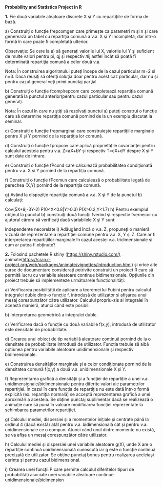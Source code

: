 **Probability and Statistics Project in R**

**1.**
Fie două variabile aleatoare discrete X şi Y cu repartiţiile de forma de bază.

a)
Construiţi o funcţie frepcomgen care primeşte ca parametri m şi n şi care generează un tabel cu repartiţia comună a v.a. X şi Y incompletă, dar într-o formă în care poate fi completată ulterior.

Observaţie: Se cere la a) să generaţi valorile lui X, valorile lui Y şi suficient de multe valori pentru pi, qj şi respectiv 𝜋ij astfel încât să poată fi determinată repartiţia comună a celor două v.a.

Nota: În construirea algoritmului puteţi începe de la cazul particular m=2 si n=3. Dacă reuşiţi să oferiţi soluţia doar pentru acest caz particular, dar nu şi pentru cazul general veţi primi punctaj parţial.

b)
Construiţi o funcţie fcomplrepcom care completează repartiţia comună generată la punctul anterior(pentru cazul particular sau pentru cazul general).

Nota: În cazul în care nu ştiţi să rezolvaţi punctul a) puteţi construi o funcţie care să determine repartiţia comună pornind de la un exemplu discutat la seminar.

c)
Construiți o funcție frepmarginal care construiește repartițiile marginale pentru X și Y pornind de la repartiția lor comună.

d)
Construiți o funcție fpropcov care aplică proprietățile covarianței pentru calculul acesteia pentru v.a. Z=aX+bY și respectiv T=cX+dY despre X și Y sunt date de intrare.

e)
Construiți o funcție fPcond care calculează probabilitatea condiționată pentru v.a. X și Y pornind de la repartiția comună.

f)
Construiți o funcție fPcomun care calculează o probabilitate legată de perechea (X,Y) pornind de la repartiția comună.

g)
Având la dispoziţie repartiţia comună a v.a. X şi Y de la punctul b) calculaţi:

Cov(5X+9,-3Y-2)
P(0<X<0.8|Y>0.3)
P(X>0.2,Y<1.7)
h)
Pentru exemplul obţinut la punctul b) construiţi două funcţii fverind şi respectiv fvernecor cu ajutorul cărora să verificaţi dacă variabilele X şi Y sunt:

independente
necorelate
i)
Adăugând încă o v.a. Z, propuneți o manieră vizuală de reprezentare a repartiției comune pentru v.a. X, Y și Z. Care ar fi interpretarea repartițiilor marginale în cazul acestei v.a. tridimensionale și cum ar putea fi obținute?

**2.**
Folosind pachetele R shiny (https://shiny.rstudio.com/), animate(https://cran.r-project.org/web/packages/animate/vignettes/introduction.html) și orice alte surse de documentare considerați potrivite construiți un proiect R care să permită lucru cu variabile aleatoare continue bidimensionale. Opțiunile din proiect trebuie să implementeze următoarele funcționalități:

a)
Verificarea posibilității de aplicare a teoremei lui Fubini pentru calculul integralei duble dintr-o funcție f, introdusă de utilizator și afișarea unui mesaj corespunzător către utilizator. Calculul propriu-zis al integralei în această manieră, atunci când este posibil.

b)
Interpretarea geometrică a integralei duble.

c)
Verificarea dacă o funcție cu două variabile f(x,y), introdusă de utilizator este densitate de probabilitate.

d)
Crearea unui obiect de tip variabilă aleatoare continuă pornind de la o densitate de probabilitate introdusă de utilizator. Funcția trebuie să aibă opțiunea pentru variabile aleatoare unidimensionale și respectiv bidimensionale.

e)
Construirea densităților marginale și a celor condiționate pornind de la densitatea comună f(x,y) a două v.a. unidimensionale X și Y.

f)
Reprezentarea grafică a densității și a funcției de repartiție a unei v.a. unidimensionale/bidimensionale pentru diferite valori ale parametrilor repartiției. În cazul în care funcția de repartiție nu este dată într-o formă explicită (ex. repartiția normală) se acceptă reprezentarea grafică a unei aproximări a acesteia. Se obține punctaj suplimentar dacă se realizează o animație care să pună în valoare modificarea funcției reprezentate la schimbarea parametrilor repartiției.

g)
Calculul mediei, dispersiei și a momentelor inițiale și centrate până la ordinul 4 (dacă există) atât pentru v.a. bidimensională cât și pentru v.a. unidimensionale ce o compun. Atunci când unul dintre momente nu există, se va afișa un mesaj corespunzător către utilizator.

h)
Calculul mediei și dispersiei unei variabile aleatoare g(X), unde X are o repartiție continuă unidimensională cunoscută iar g este o funcție continuă precizată de utilizator. Se obține punctaj bonus pentru realizarea aceleiași cerințe și pentru cazul bidimensional.

i)
Crearea unei funcții P care permite calculul diferitelor tipuri de probabilități asociate unei variabile aleatoare continue unidimensionale/bidimension
